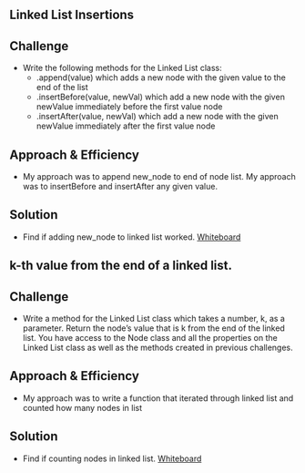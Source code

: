 ## Linked List Insertions

## Challenge
- Write the following methods for the Linked List class:
  - .append(value) which adds a new node with the given value to the end of the list
  - .insertBefore(value, newVal) which add a new node with the given newValue immediately before the first value node
  - .insertAfter(value, newVal) which add a new node with the given newValue immediately after the first value node
## Approach & Efficiency
- My approach was to append new_node to end of node list. My approach was to insertBefore and insertAfter any given value. 
## Solution
- Find if adding new_node to linked list worked. 
[Whiteboard](assets/linked_list_insert.png)

## k-th value from the end of a linked list.

## Challenge 
- Write a method for the Linked List class which takes a number, k, as a parameter. Return the node’s value that is k from the end of the linked list. You have access to the Node class and all the properties on the Linked List class as well as the methods created in previous challenges.
## Approach & Efficiency 
- My approach was to write a function that iterated through linked list and counted how many nodes in list
## Solution
- Find if counting nodes in linked list. 
[Whiteboard](assets/ll_kth.png)